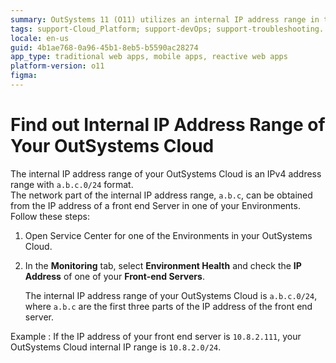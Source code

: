 ```yaml
---
summary: OutSystems 11 (O11) utilizes an internal IP address range in the `a.b.c.0/24` format, derived from the front-end server's IP in the cloud environment.
tags: support-Cloud_Platform; support-devOps; support-troubleshooting.
locale: en-us
guid: 4b1ae768-0a96-45b1-8eb5-b5590ac28274
app_type: traditional web apps, mobile apps, reactive web apps
platform-version: o11
figma:
---
```


# Find out Internal IP Address Range of Your OutSystems Cloud

The internal IP address range of your OutSystems Cloud is an IPv4 address range with `a.b.c.0/24` format.  
The network part of the internal IP address range, `a.b.c`, can be obtained from the IP address of a front end Server in one of your Environments.
Follow these steps:

1. Open Service Center for one of the Environments in your OutSystems Cloud.

1. In the **Monitoring** tab, select **Environment Health** and check the **IP Address** of one of your **Front-end Servers**. 

    The internal IP address range of your OutSystems Cloud is `a.b.c.0/24`, where `a.b.c` are the first three parts of the IP address of the front end server.

Example
:   If the IP address of your front end server is `10.8.2.111`, your OutSystems Cloud internal IP range is `10.8.2.0/24`.
